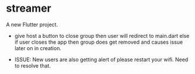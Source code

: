 # streamer

A new Flutter project.
- give host a button to close group then user will redirect to main.dart else if user closes the app then group does get removed and causes issue
later on in creation.

- ISSUE: New users are also getting alert of please restart your wifi. Need to resolve that.